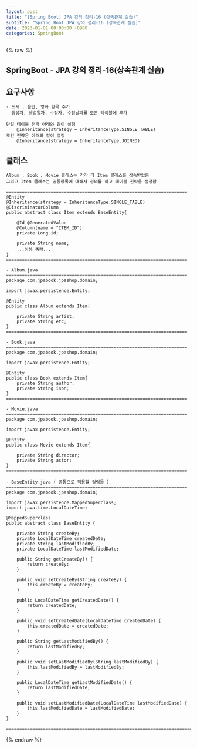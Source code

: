 ```yaml
---
layout: post
title: "[Spring Boot] JPA 강의 정리-16 (상속관계 실습)"
subtitle: "Spring Boot JPA 강의 정리-16 (상속관계 실습)"
date: 2023-01-01 00:00:00 +0900
categories: SpringBoot
---
```

{% raw %}
## SpringBoot - JPA 강의 정리-16(상속관계 실습)  
  
## 요구사항  
	- 도서 , 음반, 영화 항목 추가  
	- 생성자, 생성일자, 수정자, 수정날짜를 모든 테이블에 추가  
  
	단일 테이블 전략 아래와 같이 설정  
		@Inheritance(strategy = InheritanceType.SINGLE_TABLE)  
	조인 전략은 아래와 같이 설정  
		@Inheritance(strategy = InheritanceType.JOINED)  
  
## 클래스  
  
	Album , Book , Movie 클래스는 각각 다 Item 클래스를 상속받았음  
	그리고 Item 클래스는 공통항목에 대해서 정의를 하고 테이블 전략을 설정함  
  
	=====================================================================  
	@Entity  
	@Inheritance(strategy = InheritanceType.SINGLE_TABLE)  
	@DiscriminatorColumn  
	public abstract class Item extends BaseEntity{  
  
		@Id @GeneratedValue  
		@Column(name = "ITEM_ID")  
		private Long id;  
  
		private String name;  
		...이하 중략...  
	}  
	=====================================================================  
  
	- Album.java  
	=====================================================================  
	package com.jpabook.jpashop.domain;  
  
	import javax.persistence.Entity;  
  
	@Entity  
	public class Album extends Item{  
  
		private String artist;  
		private String etc;  
	}  
	=====================================================================  
  
	- Book.java  
	=====================================================================  
	package com.jpabook.jpashop.domain;  
  
	import javax.persistence.Entity;  
  
	@Entity  
	public class Book extends Item{  
		private String author;  
		private String isbn;  
	}  
	=====================================================================  
  
	- Movie.java  
	=====================================================================  
	package com.jpabook.jpashop.domain;  
  
	import javax.persistence.Entity;  
  
	@Entity  
	public class Movie extends Item{  
  
		private String director;  
		private String actor;  
	}  
	=====================================================================  
  
	- BaseEntity.java ( 공통으로 적용할 컬럼들 )  
	=====================================================================  
	package com.jpabook.jpashop.domain;  
  
	import javax.persistence.MappedSuperclass;  
	import java.time.LocalDateTime;  
  
	@MappedSuperclass  
	public abstract class BaseEntity {  
  
		private String createBy;  
		private LocalDateTime createdDate;  
		private String lastModifiedBy;  
		private LocalDateTime lastModifiedDate;  
  
		public String getCreateBy() {  
			return createBy;  
		}  
  
		public void setCreateBy(String createBy) {  
			this.createBy = createBy;  
		}  
  
		public LocalDateTime getCreatedDate() {  
			return createdDate;  
		}  
  
		public void setCreatedDate(LocalDateTime createdDate) {  
			this.createdDate = createdDate;  
		}  
  
		public String getLastModifiedBy() {  
			return lastModifiedBy;  
		}  
  
		public void setLastModifiedBy(String lastModifiedBy) {  
			this.lastModifiedBy = lastModifiedBy;  
		}  
  
		public LocalDateTime getLastModifiedDate() {  
			return lastModifiedDate;  
		}  
  
		public void setLastModifiedDate(LocalDateTime lastModifiedDate) {  
			this.lastModifiedDate = lastModifiedDate;  
		}  
	}  
  
	=================================================================================================================  
  

{% endraw %}
